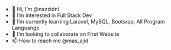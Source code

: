 - 👋 Hi, I’m @nazzidni
- 👀 I’m interested in Full Stack Dev
- 🌱 I’m currently learning Laravel, MySQL, Bootsrap, All Program Languange
- 💞️ I’m looking to collaborate on First Website
- 📫 How to reach me @mas_ajid

<!---
nazzidni/nazzidni is a ✨ special ✨ repository because its `README.md` (this file) appears on your GitHub profile.
You can click the Preview link to take a look at your changes.
--->
